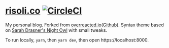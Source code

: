 # [risoli.co](https://risoli.co/) [![CircleCI](https://circleci.com/gh/mrisoli/blog.svg?style=svg)](https://circleci.com/gh/mrisoli/blog)

My personal blog. Forked from [overreacted.io](https://overreacted.io)([Github](https://github.com/gaearon/overreacted.io)). Syntax theme based on [Sarah Drasner's Night Owl](https://github.com/sdras/night-owl-vscode-theme/) with small tweaks.

To run locally, `yarn`, then `yarn dev`, then open https://localhost:8000.
